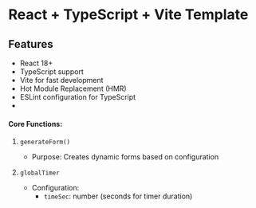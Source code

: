 # React + TypeScript + Vite Template

## Features

- React 18+
- TypeScript support
- Vite for fast development
- Hot Module Replacement (HMR)
- ESLint configuration for TypeScript
- 
#### Core Functions:

1. `generateForm()`
    - Purpose: Creates dynamic forms based on configuration

2. `globalTimer`
    - Configuration:
        - `timeSec`: number (seconds for timer duration)







